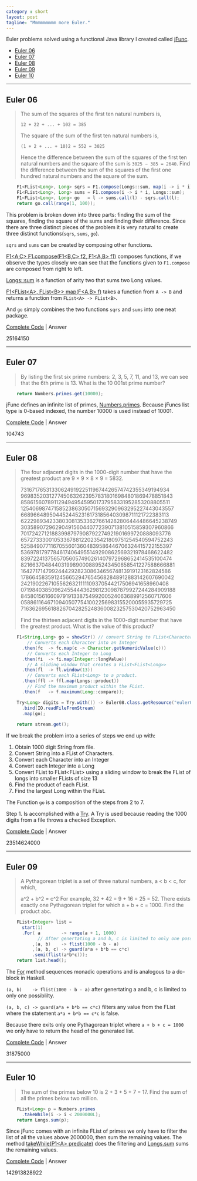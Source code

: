 ```yaml
---
category : short
layout: post
tagline: "Mmmmmmmmm more Euler."
---
```


Euler problems solved using a functional Java library I created called [jFunc](https://github.com/drjoliv/jfunc).
<!--excerpt-->

* [Euler 06](#euler-06)
* [Euler 07](#euler-07)
* [Euler 08](#euler-08)
* [Euler 09](#euler-09)
* [Euler 10](#euler-10)

<hr/>

## Euler 06

> The sum of the squares of the first ten natural numbers is,
>
> `12 + 22 + ... + 102 = 385`
>
> The square of the sum of the first ten natural numbers is,
>
> `(1 + 2 + ... + 10)2 = 552 = 3025`
>
> Hence the difference between the sum of the squares of the first ten natural numbers and the square of the sum is `3025 − 385 = 2640`. Find the difference between the sum of the squares of the first one hundred natural numbers and the square of the sum.

```java
    F1<FList<Long>, Long> sqrs = F1.compose(Longs::sum, map(i -> i * i));
    F1<FList<Long>, Long> sums = F1.compose(i -> i * i, Longs::sum);
    F1<FList<Long>, Long> go   = l -> sums.call(l) - sqrs.call(l);
    return go.call(range(1, 100));
```

This problem is broken down into three parts: finding the sum of the squares, finding the square of the sums and finding their difference. Since there are three distinct pieces of the problem it is very natural to create three distinct functions(`sqrs`, `sums`, `go`).

`sqrs` and `sums` can be created by composing other functions.

[F1&lt;A,C&gt; F1.compose(F1&lt;B,C&gt; f2, F1&lt;A,B&gt; f1)](https://drjoliv.github.io/jfunc/drjoliv/jfunc/function/F1.html#compose-drjoliv.jfunc.function.F1-drjoliv.jfunc.function.F1-) composes functions, if we observe the types closely we can see that the functions given to `F1.compose` are composed from right to left.

[Longs::sum](https://drjoliv.github.io/jfunc/drjoliv/jfunc/nums/Longs.html#sum-drjoliv.jfunc.data.list.FList-) is a function of arity two that sums two Long values.

[F1&lt;FList&lt;A&gt;, FList&lt;B&gt;&gt; map(F&lt;A,B&gt; f)](https://drjoliv.github.io/jfunc/drjoliv/jfunc/data/list/Functions.html#map-drjoliv.jfunc.function.F1-) takes a function from `A -> B` and returns a function from `FList<A> -> FList<B>`.

And `go` simply combines the two functions `sqrs` and `sums` into one neat package.

[Complete Code](https://github.com/drjoliv/ProjectEulerSolutions/blob/master/src/main/java/drjoliv/euler/Euler06.java) |
<a type="button" data-toggle="collapse" data-target="#euler06" aria-expanded="false" aria-controls="euler06">
Answer
</a>
<div class="collapse" id="euler06">
  <div class="well well-sm">25164150</div>
</div>

<hr/>


## Euler 07

> By listing the first six prime numbers: 2, 3, 5, 7, 11, and 13, we can see that the 6th prime is 13. What is the 10 001st prime number?

```java
    return Numbers.primes.get(10000);
```

jFunc defines an infinite list of primes, [Numbers.primes](https://drjoliv.github.io/jfunc/drjoliv/jfunc/nums/Numbers.html#primes). Because jFuncs list type is 0-based indexed, the number 10000 is used instead of 10001.

[Complete Code](https://github.com/drjoliv/ProjectEulerSolutions/blob/master/src/main/java/drjoliv/euler/Euler07.java) |
<a type="button" data-toggle="collapse" data-target="#euler07" aria-expanded="false" aria-controls="euler07">
Answer
</a>
<div class="collapse" id="euler07">
  <div class="well well-sm">104743</div>
</div>

<hr/>

## Euler 08

> The four adjacent digits in the 1000-digit number that have the greatest product are 9 × 9 × 8 × 9 = 5832.
>
> 73167176531330624919225119674426574742355349194934
> 96983520312774506326239578318016984801869478851843
> 85861560789112949495459501737958331952853208805511
> 12540698747158523863050715693290963295227443043557
> 66896648950445244523161731856403098711121722383113
> 62229893423380308135336276614282806444486645238749
> 30358907296290491560440772390713810515859307960866
> 70172427121883998797908792274921901699720888093776
> 65727333001053367881220235421809751254540594752243
> 52584907711670556013604839586446706324415722155397
> 53697817977846174064955149290862569321978468622482
> 83972241375657056057490261407972968652414535100474
> 82166370484403199890008895243450658541227588666881
> 16427171479924442928230863465674813919123162824586
> 17866458359124566529476545682848912883142607690042
> 24219022671055626321111109370544217506941658960408
> 07198403850962455444362981230987879927244284909188
> 84580156166097919133875499200524063689912560717606
> 05886116467109405077541002256983155200055935729725
> 71636269561882670428252483600823257530420752963450
>
> Find the thirteen adjacent digits in the 1000-digit number that have the greatest product. What is the value of this product?

```java
    F1<String,Long> go = showStr() // convert String to FList<Character>
        // Converts each Character into an Integer
      .then(fc  -> fc.map(c -> Character.getNumericValue(c)))
        // Converts each Integer to Long
      .then(fi  -> fi.map(Integer::longValue))
        // A sliding window that creates a FList<FList<Long>>
      .then(fl  -> fl.window(13))
        // Converts each FList<Long> to a product.
      .then(ffl -> ffl.map(Longs::product))
        // Find the maximum product within the FList.
      .then(f   -> f.maximum(Long::compare));

    Try<Long> digits = Try.with(() -> Euler08.class.getResource("euler08.txt").openStream())
      .bind(IO.readFileFromStream)
      .map(go);
    
    return stream.get();
```

If we break the problem into a series of steps we end up with:

1. Obtain 1000 digit String from file.
2. Convert String into a FList of Characters.
3. Convert each Character into an Integer
4. Convert each Integer into a Long
5. Convert FList<Long> to FList<FList<Long>> using a sliding window to break the FList of longs into smaller FLists of size 13
6. Find the product of each FList.
7. Find the largest Long within the FList.

The Function `go` is a composition of the steps from 2 to 7.

Step 1. Is accomplished with a [Try](https://drjoliv.github.io/jfunc/drjoliv/jfunc/contorl/Try.html). A Try is used because reading the 1000 digits from a file throws a checked Exception.

[Complete Code](https://github.com/drjoliv/ProjectEulerSolutions/blob/master/src/main/java/drjoliv/euler/Euler08.java) |
<a type="button" data-toggle="collapse" data-target="#euler08" aria-expanded="false" aria-controls="euler08">
Answer
</a>
<div class="collapse" id="euler08">
  <div class="well well-sm">23514624000</div>
</div>

<hr/>

## Euler 09

> A Pythagorean triplet is a set of three natural numbers, a < b < c, for which,
>
> a^2 + b^2 = c^2
> For example, 32 + 42 = 9 + 16 = 25 = 52.
> There exists exactly one Pythagorean triplet for which a + b + c = 1000.
> Find the product abc.

```java
    FList<Integer> list = 
      start(1)
      .For( a        -> range(a + 1, 1000)
            // After genertating a and b, c is limited to only one possiblilty.
          ,(a, b)    -> flist(1000 - b - a)
          ,(a, b, c) -> guard(a*a + b*b == c*c)
          .semi(flist(a*b*c)));
    return list.head();
```

The [For](https://drjoliv.github.io/jfunc/drjoliv/jfunc/data/list/FList.html#For-drjoliv.jfunc.function.F1-drjoliv.jfunc.function.F2-) method sequences monadic operations and is analogous to a do-block in Haskell.

`(a, b)    -> flist(1000 - b - a)` after genertating a and b, c is limited to only one possiblilty.

`(a, b, c) -> guard(a*a + b*b == c*c)` filters any value from the FList where the statement `a*a + b*b == c*c` is false.

Because there exits only one Pythagorean triplet where `a + b + c = 1000` we only have to return the head of the generated list.

[Complete Code](https://github.com/drjoliv/ProjectEulerSolutions/blob/master/src/main/java/drjoliv/euler/Euler09.java) |
<a type="button" data-toggle="collapse" data-target="#euler09" aria-expanded="false" aria-controls="euler09">
Answer
</a>
<div class="collapse" id="euler09">
  <div class="well well-sm">31875000</div>
</div>

<hr/>

## Euler 10

> The sum of the primes below 10 is 2 + 3 + 5 + 7 = 17. Find the sum of all the primes below two million.

```java
    FList<Long> p = Numbers.primes
      .takeWhile(i -> i < 2000000L);
    return Longs.sum(p);
```
Since jFunc comes with an infinite FList of primes we only have to filter the list of all the values above 2000000, then sum the remaining values. The method [takeWhile(P1&lt;A&gt; predicate)](https://drjoliv.github.io/jfunc/drjoliv/jfunc/data/list/FList.html#takeWhile-drjoliv.jfunc.function.P1-) does the filtering and [Longs.sum](https://drjoliv.github.io/jfunc/drjoliv/jfunc/nums/Longs.html#sum-drjoliv.jfunc.data.list.FList-) sums the remaining values.

[Complete Code](https://github.com/drjoliv/ProjectEulerSolutions/blob/master/src/main/java/drjoliv/euler/Euler10.java) |
<a type="button" data-toggle="collapse" data-target="#euler10" aria-expanded="false" aria-controls="euler10">
Answer
</a>
<div class="collapse" id="euler10">
  <div class="well well-sm">142913828922</div>
</div>

